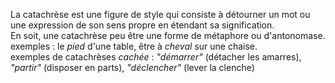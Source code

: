 La catachrèse est une figure de style qui consiste à détourner un mot ou une expression de son sens propre en étendant sa signification.  
En soit, une catachrèse peu être une forme de métaphore ou d'antonomase.  
exemples : le *pied* d'une table, être à *cheval* sur une chaise.  
exemples de catachrèses *cachée* : *"démarrer"* (détacher les amarres), *"partir"* (disposer en parts), *"déclencher"* (lever la clenche)